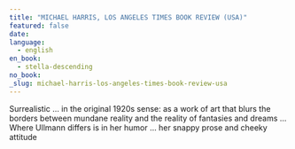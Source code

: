 ```yaml
---
title: "MICHAEL HARRIS, LOS ANGELES TIMES BOOK REVIEW (USA)"
featured: false
date:
language:
  - english
en_book:
  - stella-descending
no_book:
_slug: michael-harris-los-angeles-times-book-review-usa
---
```


Surrealistic … in the original 1920s sense: as a work of art that blurs the borders between mundane reality and the reality of fantasies and dreams … Where Ullmann differs is in her humor … her snappy prose and cheeky attitude

